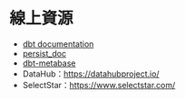 # 線上資源

- [dbt documentation](https://docs.getdbt.com/docs/collaborate/documentation)
- [persist_doc](https://docs.getdbt.com/reference/resource-configs/persist_docs)
- [dbt-metabase](https://github.com/gouline/dbt-metabase)
- DataHub：https://datahubproject.io/
- SelectStar：https://www.selectstar.com/